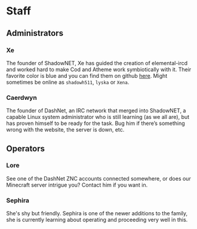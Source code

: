 # Staff

## Administrators

### Xe

The founder of ShadowNET, Xe has guided the creation of elemental-ircd and 
worked hard to make Cod and Atheme work symbiotically with it. Their favorite 
color is blue and you can find them on github [here](http://github.com/lyska). 
Might sometimes be online as `shadowh511`, `lyska` or `Xena`.

### Caerdwyn

The founder of DashNet, an IRC network that merged into ShadowNET, a capable 
Linux system administrator who is still learning (as we all are), but has 
proven himself to be ready for the task. Bug him if there’s something wrong 
with the website, the server is down, etc.

## Operators

### Lore

See one of the DashNet ZNC accounts connected somewhere, or does our Minecraft 
server intrigue you? Contact him if you want in.

### Sephira

She's shy but friendly. Sephira is one of the newer additions to the family, 
she is currently learning about operating and proceeding very well in this.


